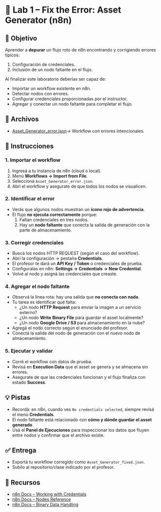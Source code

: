 # 🧪 Lab 1 – Fix the Error: Asset Generator (n8n)

## 🎯 Objetivo
Aprender a **depurar** un flujo roto de n8n encontrando y corrigiendo errores típicos:  
1. Configuración de credenciales.  
2. Inclusión de un nodo faltante en el flujo.  

Al finalizar este laboratorio deberías ser capaz de:  
- Importar un workflow existente en n8n.  
- Detectar nodos con errores.  
- Configurar credenciales proporcionadas por el instructor.  
- Agregar y conectar un nodo faltante para completar el flujo.  



## 📂 Archivos
- [Asset_Generator_error.json](https://raw.githubusercontent.com/al34n1x/senpai/main/automation_ai/02.classes/13.security/Asset_Generator_error.json)→ Workflow con errores intencionales.  



## 📝 Instrucciones

### 1. Importar el workflow
1. Ingresá a tu instancia de n8n (cloud o local).  
2. Menú **Workflows → Import from File**.  
3. Seleccioná `Asset_Generator_error.json`.  
4. Abrí el workflow y asegurate de que todos los nodos se visualicen.  



### 2. Identificar el error
- Verás que algunos nodos muestran un **ícono rojo de advertencia**.  
- El flujo **no ejecuta correctamente** porque:  
  1. Faltan credenciales en tres nodos.   
  2. Hay un **nodo faltante** que conecta la salida de generación con la parte de almacenamiento.  



### 3. Corregir credenciales
- Buscá los nodos HTTP REQUEST (según el caso del workflow).  
- Abrí la configuración → pestaña **Credentials**.  
- El profesor te dará un **API Key / Token** o credenciales de prueba.  
- Configuralas en n8n: **Settings → Credentials → New Credential**.  
- Volvé al nodo y asigná las credenciales que creaste.  



### 4. Agregar el nodo faltante
- Observá la línea rota: hay una salida que **no conecta con nada**.  
- Tu tarea es identificar qué falta:  
  - ¿Un nodo **HTTP Request** para enviar la imagen a un servicio externo?  
  - ¿Un nodo **Write Binary File** para guardar el asset localmente?  
  - ¿Un nodo **Google Drive / S3** para almacenamiento en la nube?  
- Agregá el nodo correcto según el enunciado del profesor.  
- Conectá la salida del nodo de generación con el nuevo nodo de almacenamiento.  



### 5. Ejecutar y validar
- Corré el workflow con datos de prueba.  
- Revisá en **Execution Data** que el asset se genera y se almacena sin errores.  
- Asegurate de que las credenciales funcionan y el flujo finaliza con estado **Success**.  



## 💡 Pistas
- Recordá: en n8n, cuando ves `No credentials selected`, siempre revisá el menú **Credentials**.  
- El nodo faltante está relacionado con **cómo y dónde guardar el asset generado**.  
- Usá el **Panel de Ejecuciones** para inspeccionar los datos que fluyen entre nodos y confirmar que el archivo existe.  



## ✅ Entrega
- Exportá tu workflow corregido como `Asset_Generator_fixed.json`.  
- Subilo al repositorio/clase indicado por el profesor.  



## 📖 Recursos
- [n8n Docs – Working with Credentials](https://docs.n8n.io/credentials/)  
- [n8n Docs – Nodes Reference](https://docs.n8n.io/integrations/builtin/)  
- [n8n Docs – Binary Data Handling](https://docs.n8n.io/data/binary-data/)  
